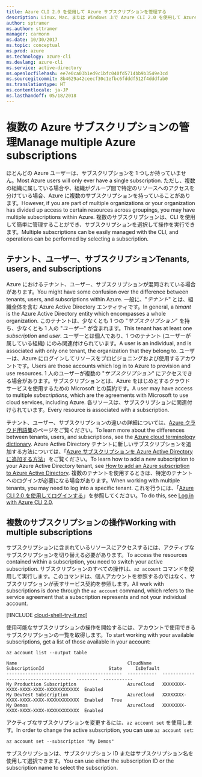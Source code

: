 ```yaml
---
title: Azure CLI 2.0 を使用して Azure サブスクリプションを管理する
description: Linux、Mac、または Windows 上で Azure CLI 2.0 を使用して Azure サブスクリプションを管理します。
author: sptramer
ms.author: sttramer
manager: carmonm
ms.date: 10/30/2017
ms.topic: conceptual
ms.prod: azure
ms.technology: azure-cli
ms.devlang: azure-cli
ms.service: active-directory
ms.openlocfilehash: ee7e0ca03b1ed9c1bfc040fd5714bb9b3549e3cd
ms.sourcegitcommit: 8b4629a42ceecf30c1efbc6fdddf512f4dddfab0
ms.translationtype: HT
ms.contentlocale: ja-JP
ms.lasthandoff: 05/18/2018
---
```

# <a name="manage-multiple-azure-subscriptions"></a><span data-ttu-id="6a3dd-103">複数の Azure サブスクリプションの管理</span><span class="sxs-lookup"><span data-stu-id="6a3dd-103">Manage multiple Azure subscriptions</span></span>

<span data-ttu-id="6a3dd-104">ほとんどの Azure ユーザーは、サブスクリプションを 1 つしか持っていません。</span><span class="sxs-lookup"><span data-stu-id="6a3dd-104">Most Azure users will only ever have a single subscription.</span></span> <span data-ttu-id="6a3dd-105">ただし、複数の組織に属している場合や、組織がグループ間で特定のリソースへのアクセスを分けている場合、Azure に複数のサブスクリプションを持っていることがあります。</span><span class="sxs-lookup"><span data-stu-id="6a3dd-105">However, if you are part of multiple organizations or your organization has divided up access to certain resources across groupings, you may have multiple subscriptions within Azure.</span></span> <span data-ttu-id="6a3dd-106">複数のサブスクリプションは、CLI を使用して簡単に管理することができ、サブスクリプションを選択して操作を実行できます。</span><span class="sxs-lookup"><span data-stu-id="6a3dd-106">Multiple subscriptions can be easily managed with the CLI, and operations can be performed by selecting a subscription.</span></span>

## <a name="tenants-users-and-subscriptions"></a><span data-ttu-id="6a3dd-107">テナント、ユーザー、サブスクリプション</span><span class="sxs-lookup"><span data-stu-id="6a3dd-107">Tenants, users, and subscriptions</span></span>

<span data-ttu-id="6a3dd-108">Azure におけるテナント、ユーザー、サブスクリプションが混同されている場合があります。</span><span class="sxs-lookup"><span data-stu-id="6a3dd-108">You might have some confusion over the difference between tenants, users, and subscriptions within Azure.</span></span> <span data-ttu-id="6a3dd-109">一般に、"_テナント_" とは、組織全体を含む Azure Active Directory エンティティです。</span><span class="sxs-lookup"><span data-stu-id="6a3dd-109">In general, a _tenant_ is the Azure Active Directory entity which encompasses a whole organization.</span></span> <span data-ttu-id="6a3dd-110">このテナントは、少なくとも 1 つの "_サブスクリプション_" を持ち、少なくとも 1 人の "_ユーザー_" が含まれます。</span><span class="sxs-lookup"><span data-stu-id="6a3dd-110">This tenant has at least one _subscription_ and _user_.</span></span> <span data-ttu-id="6a3dd-111">ユーザーとは個人であり、1 つのテナント (ユーザーが属している組織) にのみ関連付けられています。</span><span class="sxs-lookup"><span data-stu-id="6a3dd-111">A user is an individual, and is associated with only one tenant, the organization that they belong to.</span></span> <span data-ttu-id="6a3dd-112">ユーザーは、Azure にログインしてリソースをプロビジョニングおよび使用するアカウントです。</span><span class="sxs-lookup"><span data-stu-id="6a3dd-112">Users are those accounts which log in to Azure to provision and use resources.</span></span> <span data-ttu-id="6a3dd-113">1 人のユーザーが複数の "_サブスクリプション_" にアクセスできる場合があります。サブスクリプションとは、Azure をはじめとするクラウド サービスを使用するための Microsoft との契約です。</span><span class="sxs-lookup"><span data-stu-id="6a3dd-113">A user may have access to multiple _subscriptions_, which are the agreements with Microsoft to use cloud services, including Azure.</span></span> <span data-ttu-id="6a3dd-114">各リソースは、サブスクリプションに関連付けられています。</span><span class="sxs-lookup"><span data-stu-id="6a3dd-114">Every resource is associated with a subscription.</span></span>

<span data-ttu-id="6a3dd-115">テナント、ユーザー、サブスクリプションの違いの詳細については、[Azure クラウド用語集](/azure/azure-glossary-cloud-terminology)のページをご覧ください。</span><span class="sxs-lookup"><span data-stu-id="6a3dd-115">To learn more about the differences between tenants, users, and subscriptions, see the [Azure cloud terminology dictionary](/azure/azure-glossary-cloud-terminology).</span></span>
<span data-ttu-id="6a3dd-116">Azure Active Directory テナントに新しいサブスクリプションを追加する方法については、「[Azure サブスクリプションを Azure Active Directory に追加する方法](/azure/active-directory/active-directory-how-subscriptions-associated-directory)」をご覧ください。</span><span class="sxs-lookup"><span data-stu-id="6a3dd-116">To learn how to add a new subscription to your Azure Active Directory tenant, see [How to add an Azure subscription to Azure Active Directory](/azure/active-directory/active-directory-how-subscriptions-associated-directory).</span></span>
<span data-ttu-id="6a3dd-117">複数のテナントを使用するときは、特定のテナントへのログインが必要になる場合があります。</span><span class="sxs-lookup"><span data-stu-id="6a3dd-117">When working with multiple tenants, you may need to log into a specific tenant.</span></span> <span data-ttu-id="6a3dd-118">これを行うには、「[Azure CLI 2.0 を使用してログインする](/cli/azure/authenticate-azure-cli)」を参照してください。</span><span class="sxs-lookup"><span data-stu-id="6a3dd-118">To do this, see [Log in with Azure CLI 2.0](/cli/azure/authenticate-azure-cli).</span></span>

## <a name="working-with-multiple-subscriptions"></a><span data-ttu-id="6a3dd-119">複数のサブスクリプションの操作</span><span class="sxs-lookup"><span data-stu-id="6a3dd-119">Working with multiple subscriptions</span></span>

<span data-ttu-id="6a3dd-120">サブスクリプションに含まれているリソースにアクセスするには、アクティブなサブスクリプションを切り替える必要があります。</span><span class="sxs-lookup"><span data-stu-id="6a3dd-120">To access the resources contained within a subscription, you need to switch your active subscription.</span></span> <span data-ttu-id="6a3dd-121">サブスクリプションのすべての操作は、`az account` コマンドを使用して実行します。このコマンドは、個人アカウントを参照するのではなく、サブスクリプションが表すサービス契約を参照します。</span><span class="sxs-lookup"><span data-stu-id="6a3dd-121">All work with subscriptions is done through the `az account` command, which refers to the service agreement that a subscription represents and not your individual account.</span></span>

[!INCLUDE [cloud-shell-try-it.md](includes/cloud-shell-try-it.md)]

<span data-ttu-id="6a3dd-122">使用可能なサブスクリプションの操作を開始するには、アカウントで使用できるサブスクリプションの一覧を取得します。</span><span class="sxs-lookup"><span data-stu-id="6a3dd-122">To start working with your available subscriptions, get a list of those available in your account:</span></span>

```azurecli-interactive
az account list --output table
```

```Output
Name                                         CloudName    SubscriptionId                        State     IsDefault
-------------------------------------------  -----------  ------------------------------------  --------  -----------
My Production Subscription                   AzureCloud   XXXXXXXX-XXXX-XXXX-XXXX-XXXXXXXXXXXX  Enabled
My DevTest Subscription                      AzureCloud   XXXXXXXX-XXXX-XXXX-XXXX-XXXXXXXXXXXX  Enabled   True
My Demos                                     AzureCloud   XXXXXXXX-XXXX-XXXX-XXXX-XXXXXXXXXXXX  Enabled
```

<span data-ttu-id="6a3dd-123">アクティブなサブスクリプションを変更するには、`az account set` を使用します。</span><span class="sxs-lookup"><span data-stu-id="6a3dd-123">In order to change the active subscription, you can use `az account set`:</span></span>

```azurecli-interactive
az account set --subscription "My Demos"
```

<span data-ttu-id="6a3dd-124">サブスクリプションは、サブスクリプション ID またはサブスクリプション名を使用して選択できます。</span><span class="sxs-lookup"><span data-stu-id="6a3dd-124">You can use either the subscription ID or the subscription name to select the subscription.</span></span>
